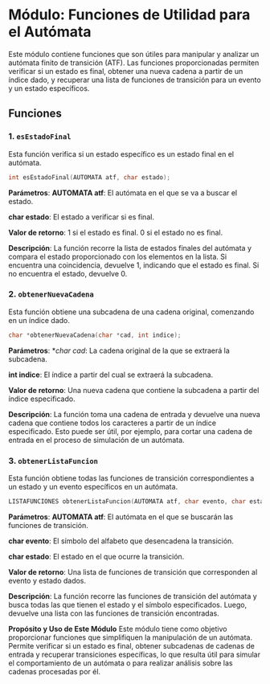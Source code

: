 # Módulo: Funciones de Utilidad para el Autómata

Este módulo contiene funciones que son útiles para manipular y analizar un autómata finito de transición (ATF). Las funciones proporcionadas permiten verificar si un estado es final, obtener una nueva cadena a partir de un índice dado, y recuperar una lista de funciones de transición para un evento y un estado específicos.

## Funciones

### 1. `esEstadoFinal`

Esta función verifica si un estado específico es un estado final en el autómata.

```c
int esEstadoFinal(AUTOMATA atf, char estado);
```
**Parámetros**:
**AUTOMATA atf**: El autómata en el que se va a buscar el estado.

**char estado**: El estado a verificar si es final.

**Valor de retorno**:
1 si el estado es final.
0 si el estado no es final.

**Descripción**:
La función recorre la lista de estados finales del autómata y compara el estado proporcionado con los elementos en la lista. Si encuentra una coincidencia, devuelve 1, indicando que el estado es final. Si no encuentra el estado, devuelve 0.

### 2. `obtenerNuevaCadena`
Esta función obtiene una subcadena de una cadena original, comenzando en un índice dado.

```c
char *obtenerNuevaCadena(char *cad, int indice);
```
**Parámetros**:
**char *cad**: La cadena original de la que se extraerá la subcadena.

**int indice**: El índice a partir del cual se extraerá la subcadena.

**Valor de retorno**:
Una nueva cadena que contiene la subcadena a partir del índice especificado.

**Descripción**:
La función toma una cadena de entrada y devuelve una nueva cadena que contiene todos los caracteres a partir de un índice especificado. Esto puede ser útil, por ejemplo, para cortar una cadena de entrada en el proceso de simulación de un autómata.

### 3. `obtenerListaFuncion`
Esta función obtiene todas las funciones de transición correspondientes a un estado y un evento específicos en un autómata.

```c
LISTAFUNCIONES obtenerListaFuncion(AUTOMATA atf, char evento, char estado);
```

**Parámetros**:
**AUTOMATA atf**: El autómata en el que se buscarán las funciones de transición.

**char evento**: El símbolo del alfabeto que desencadena la transición.

**char estado**: El estado en el que ocurre la transición.

**Valor de retorno**:
Una lista de funciones de transición que corresponden al evento y estado dados.

**Descripción**:
La función recorre las funciones de transición del autómata y busca todas las que tienen el estado y el símbolo especificados. Luego, devuelve una lista con las funciones de transición encontradas.

**Propósito y Uso de Este Módulo**
Este módulo tiene como objetivo proporcionar funciones que simplifiquen la manipulación de un autómata. Permite verificar si un estado es final, obtener subcadenas de cadenas de entrada y recuperar transiciones específicas, lo que resulta útil para simular el comportamiento de un autómata o para realizar análisis sobre las cadenas procesadas por él.